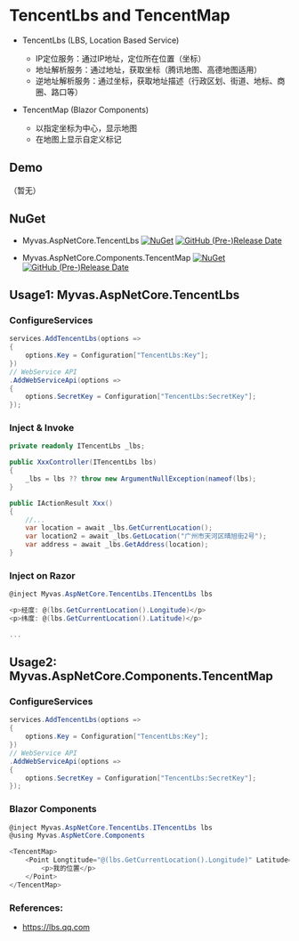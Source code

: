 # TencentLbs and TencentMap
* TencentLbs (LBS, Location Based Service)
  * IP定位服务：通过IP地址，定位所在位置（坐标）
  * 地址解析服务：通过地址，获取坐标（腾讯地图、高德地图适用）
  * 逆地址解析服务：通过坐标，获取地址描述（行政区划、街道、地标、商圈、路口等）

* TencentMap (Blazor Components)
  * 以指定坐标为中心，显示地图
  * 在地图上显示自定义标记

## Demo
（暂无）

## NuGet
* Myvas.AspNetCore.TencentLbs
[![NuGet](https://img.shields.io/nuget/v/Myvas.AspNetCore.TencentLbs.svg)](https://www.nuget.org/packages/Myvas.AspNetCore.TencentLbs) [![GitHub (Pre-)Release Date](https://img.shields.io/github/release-date-pre/myvas/AspNetCore.TencentLbs?label=github)](https://github.com/myvas/AspNetCore.TencentLbs)

* Myvas.AspNetCore.Components.TencentMap
[![NuGet](https://img.shields.io/nuget/v/Myvas.AspNetCore.Components.TencentMap.svg)](https://www.nuget.org/packages/Myvas.AspNetCore.Components.TencentMap) [![GitHub (Pre-)Release Date](https://img.shields.io/github/release-date-pre/myvas/AspNetCore.TencentLbs?label=github)](https://github.com/myvas/AspNetCore.TencentLbs)

## Usage1: Myvas.AspNetCore.TencentLbs
### ConfigureServices
```csharp
services.AddTencentLbs(options =>
{
    options.Key = Configuration["TencentLbs:Key"];
})
// WebService API
.AddWebServiceApi(options =>
{
    options.SecretKey = Configuration["TencentLbs:SecretKey"];
});
```

### Inject & Invoke
```csharp
private readonly ITencentLbs _lbs;

public XxxController(ITencentLbs lbs)
{
    _lbs = lbs ?? throw new ArgumentNullException(nameof(lbs);
}

public IActionResult Xxx()
{
    //...
    var location = await _lbs.GetCurrentLocation();
    var location2 = await _lbs.GetLocation("广州市天河区晴旭街2号");
    var address = await _lbs.GetAddress(location);
}
```

### Inject on Razor
```csharp
@inject Myvas.AspNetCore.TencentLbs.ITencentLbs lbs

<p>经度: @(lbs.GetCurrentLocation().Longitude)</p>
<p>纬度: @(lbs.GetCurrentLocation().Latitude)</p>

...
```

## Usage2: Myvas.AspNetCore.Components.TencentMap

### ConfigureServices
```csharp
services.AddTencentLbs(options =>
{
    options.Key = Configuration["TencentLbs:Key"];
})
// WebService API
.AddWebServiceApi(options =>
{
    options.SecretKey = Configuration["TencentLbs:SecretKey"];
});
```

### Blazor Components
```csharp
@inject Myvas.AspNetCore.TencentLbs.ITencentLbs lbs
@using Myvas.AspNetCore.Components

<TencentMap>
    <Point Longtitude="@(lbs.GetCurrentLocation().Longitude)" Latitude="@(lbs.GetCurrentLocation().Latitude)">
        <p>我的位置</p>
    </Point>
</TencentMap>
```

### References:
- https://lbs.qq.com
